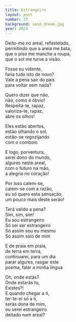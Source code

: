 ```yaml
---
title: Estrangeiro
layout: post
number: 27
background: sand_dream.jpg
year: 2024
---
```


Deito-me no areal, refastelado,  
permitindo que a areia me bata,  
que o piso me manche a roupa,  
que o sol me turve a visão.  

Fosse eu vidente,  
faria tudo isto de novo?  
Vale a pena sair do país  
para voltar sem nada?  

Quero dizer que não,  
nāo, como é óbvio!  
Respeita-te, rapaz,  
valoriza-te, rapaz,  
abre os olhos!  

Eles estão abertos,  
estão olhando o sol,  
estão-se regozijando  
com o comboio  

E logo, porventura,  
serei dono do mundo,  
algures neste areal,  
com o futuro na mão,  
a alegria no coração!  

Por isso calem-se,  
calem-se com a razão,  
eu só quero esta sensação,  
um pouco mais deste serão!  

Terá valido a pena?  
Sim, sim, sim!  
Eu sou estrangeiro  
Só sei ser estrangeiro  
Só assim sou eu mesmo  
Só assim saio de mim  

E de praia em praia,  
de terra em terra,  
continuarei, para um dia  
parar algures, rasgar este  
poema, falar a minha língua  

Oh, onde estás?  
Onde estarás tu,  
Existes?!  
E quando chegar a ti,  
ter-te-ei só a ti,  
serás dona de mim,  
ou serei estrangeiro  
deitado num areal?  
